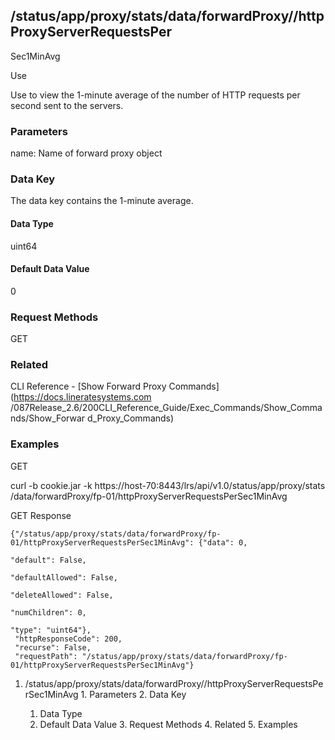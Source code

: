 ## /status/app/proxy/stats/data/forwardProxy/<name>/httpProxyServerRequestsPer
Sec1MinAvg

Use

Use to view the 1-minute average of the number of HTTP requests per second
sent to the servers.

### Parameters

name: Name of forward proxy object

### Data Key

The data key contains the 1-minute average.

#### Data Type

uint64

#### Default Data Value

0

### Request Methods

GET

### Related

CLI Reference - [Show Forward Proxy Commands](https://docs.lineratesystems.com
/087Release_2.6/200CLI_Reference_Guide/Exec_Commands/Show_Commands/Show_Forwar
d_Proxy_Commands)

### Examples

GET

curl -b cookie.jar -k https://host-70:8443/lrs/api/v1.0/status/app/proxy/stats
/data/forwardProxy/fp-01/httpProxyServerRequestsPerSec1MinAvg

GET Response

    
    
    {"/status/app/proxy/stats/data/forwardProxy/fp-01/httpProxyServerRequestsPerSec1MinAvg": {"data": 0,
                                                                                               "default": False,
                                                                                               "defaultAllowed": False,
                                                                                               "deleteAllowed": False,
                                                                                               "numChildren": 0,
                                                                                               "type": "uint64"},
     "httpResponseCode": 200,
     "recurse": False,
     "requestPath": "/status/app/proxy/stats/data/forwardProxy/fp-01/httpProxyServerRequestsPerSec1MinAvg"}
    

  1. /status/app/proxy/stats/data/forwardProxy/<name>/httpProxyServerRequestsPerSec1MinAvg
    1. Parameters
    2. Data Key
      1. Data Type
      2. Default Data Value
    3. Request Methods
    4. Related
    5. Examples

